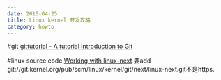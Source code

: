 ```yaml
---
date: 2015-04-25
title: Linux kernel 开发攻略 
category: howto
---
```


#git
[gittutorial - A tutorial introduction to Git](http://git-scm.com/docs/gittutorial)

#linux source code
[Working with linux-next](https://www.kernel.org/doc/man-pages/linux-next.html)
要add git://git.kernel.org/pub/scm/linux/kernel/git/next/linux-next.git不是https.


